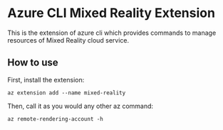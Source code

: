 # Azure CLI Mixed Reality Extension #
This is the extension of azure cli which provides commands to manage resources of Mixed Reality cloud service.

## How to use ##
First, install the extension:
```
az extension add --name mixed-reality
```

Then, call it as you would any other az command:
```
az remote-rendering-account -h
```